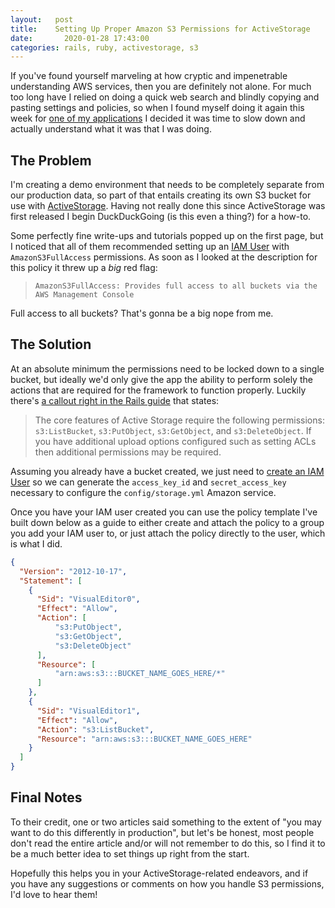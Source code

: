 ```yaml
---
layout:   post
title:    Setting Up Proper Amazon S3 Permissions for ActiveStorage
date:       2020-01-28 17:43:00
categories: rails, ruby, activestorage, s3
---
```


If you've found yourself marveling at how cryptic and impenetrable understanding AWS services, then you are definitely not alone. For much too long have I relied on doing a quick web search and blindly copying and pasting settings and policies, so when I found myself doing it again this week for [one of my applications](https://passtesting.com/tools/service-providers) I decided it was time to slow down and actually understand what it was that I was doing.

## The Problem

I'm creating a demo environment that needs to be completely separate from our production data, so part of that entails creating its own S3 bucket for use with [ActiveStorage](https://edgeguides.rubyonrails.org/active_storage_overview.html). Having not really done this since ActiveStorage was first released I begin DuckDuckGoing (is this even a thing?) for a how-to.

Some perfectly fine write-ups and tutorials popped up on the first page, but I noticed that all of them recommended setting up an [IAM User](https://docs.aws.amazon.com/IAM/latest/UserGuide/id_users.html) with `AmazonS3FullAccess` permissions. As soon as I looked at the description for this policy it threw up a _big_ red flag:

> `AmazonS3FullAccess: Provides full access to all buckets via the AWS Management Console`

Full access to all buckets? That's gonna be a big nope from me.

## The Solution

At an absolute minimum the permissions need to be locked down to a single bucket, but ideally we'd only give the app the ability to perform solely the actions that are required for the framework to function properly. Luckily there's [a callout right in the Rails guide](https://edgeguides.rubyonrails.org/active_storage_overview.html#amazon-s3-service) that states:

> The core features of Active Storage require the following permissions: `s3:ListBucket`, `s3:PutObject`, `s3:GetObject`, and `s3:DeleteObject`. If you have additional upload options configured such as setting ACLs then additional permissions may be required.

Assuming you already have a bucket created, we just need to [create an IAM User](https://docs.aws.amazon.com/IAM/latest/UserGuide/id_users_create.html) so we can generate the `access_key_id` and `secret_access_key` necessary to configure the `config/storage.yml` Amazon service.

Once you have your IAM user created you can use the policy template I've built down below as a guide to either create and attach the policy to a group you add your IAM user to, or just attach the policy directly to the user, which is what I did.

```json
{
  "Version": "2012-10-17",
  "Statement": [
    {
      "Sid": "VisualEditor0",
      "Effect": "Allow",
      "Action": [
          "s3:PutObject",
          "s3:GetObject",
          "s3:DeleteObject"
      ],
      "Resource": [
          "arn:aws:s3:::BUCKET_NAME_GOES_HERE/*"
      ]
    },
    {
      "Sid": "VisualEditor1",
      "Effect": "Allow",
      "Action": "s3:ListBucket",
      "Resource": "arn:aws:s3:::BUCKET_NAME_GOES_HERE"
    }
  ]
}
```

## Final Notes
To their credit, one or two articles said something to the extent of "you may want to do this differently in production", but let's be honest, most people don't read the entire article and/or will not remember to do this, so I find it to be a much better idea to set things up right from the start.

Hopefully this helps you in your ActiveStorage-related endeavors, and if you have any suggestions or comments on how you handle S3 permissions, I'd love to hear them!
